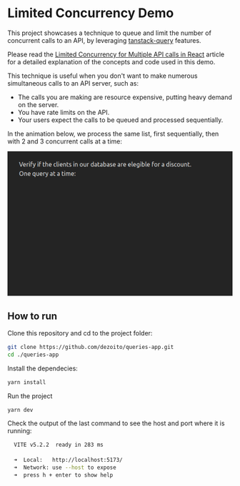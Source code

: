 # Limited Concurrency Demo

This project showcases a technique to queue and limit the number of concurrent calls to an API, by leveraging [tanstack-query](https://tanstack.com/query/latest) features.

Please read the [Limited Concurrency for Multiple API calls in React](http://dezoito.github.io/2024/03/21/react-limited-concurrency.html) article for a detailed explanation of the concepts and code used in this demo.

This technique is useful when you don't want to make numerous simultaneous calls to an API server, such as:

- The calls you are making are resource expensive, putting heavy demand on the server.
- You have rate limits on the API.
- Your users expect the calls to be queued and processed sequentially.

In the animation below, we process the same list, first sequentially, then with 2 and 3 concurrent calls at a time:

<img src="./images/demo.gif" alt="Demo"/>

## How to run

Clone this repository and cd to the project folder:

```sh
git clone https://github.com/dezoito/queries-app.git
cd ./queries-app
```

Install the dependecies:

```sh
yarn install
```

Run the project

```sh
yarn dev
```

Check the output of the last command to see the host and port where it is running:

```sh
  VITE v5.2.2  ready in 283 ms

  ➜  Local:   http://localhost:5173/
  ➜  Network: use --host to expose
  ➜  press h + enter to show help
```
